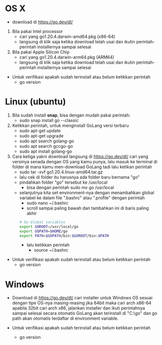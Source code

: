 # OS X
- download di https://go.dev/dl/
1. Bila pakai Intel processor
    - cari yang go1.20.4.darwin-amd64.pkg (x86-64)
    - langsung di klik saja ketika download telah usai dan ikutin perintah-perintah installernya sampai selesai
2. Bila pakai Apple Silicon Chip
    - cari yang go1.20.4.darwin-arm64.pkg (ARM64)
    - langsung di klik saja ketika download telah usai dan ikutin perintah-perintah installernya sampai selesai

- Untuk verifikasi apakah sudah terinstall atau belum ketikkan perintah
    - go version

# Linux (ubuntu)
1. Bila sudah install **snap**, bisa dengan mudah pakai perintah:
    - sudo snap install go --classic
2. Ketikkan perintah, untuk menginstall GoLang versi terbaru
    - sudo apt-get update
    - sudo apt-get upgrade
    - sudo apt search golang-go
    - sudo apt search gccgo-go
    - sudo apt install golang-go
3. Cara ketiga yakni download langsung di https://go.dev/dl/ cari yang versinya senada dengan OS yang kamu punya, lalu masuk ke terminal di folder di mana kamu men-download GoLang tadi lalu ketikan perintah
    - sudo tar -xvf go1.20.4.linux-amd64.tar.gz
    - lalu cek di folder itu harusnya ada folder baru bernama "go"
    - pindahkan folder "go" tersebut ke /usr/local
        - bisa dengan perintah sudo mv go /usr/local
    - selanjutnya kita set environment-nya dengan menambahkan global variabel ke dalam file ".bashrc" atau ".profile" dengan perintah
        - sudo nano ~/.bashrc
        - scroll sampai paling bawah dan tambahkan ini di baris paling akhir
        ```bash
        # Go Global variables
        export GOROOT=/usr/local/go
        export GOPATH=$HOME/go
        export PATH=$GOPATH/bin:$GOROOT/bin:$PATH
        ```
        - lalu ketikkan perintah
            - source ~/.bashrc

- Untuk verifikasi apakah sudah terinstall atau belum ketikkan perintah
    - go version

# Windows
- Download di https://go.dev/dl/ cari installer untuk Windows OS sesuai dengan tipe OS-nya masing-masing jika 64bit maka cari arch x86-64 apabila 32bit cari arch x86, jalankan installer dan ikuti perintahnya sampai selesai secara otomatis GoLang akan terinstall di "C:\go" dan go path akan otomatis terdaftar di environment variable.

- Untuk verifikasi apakah sudah terinstall atau belum ketikkan perintah
    - go version